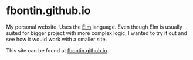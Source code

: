 # fbontin.github.io
My personal website. Uses the [Elm](https://elm-lang.org/) language. Even though Elm is usually suited for bigger project with more complex logic, I wanted to try it out and see how it would work with a smaller site.

This site can be found at [fbontin.github.io](https://fbontin.github.io).
